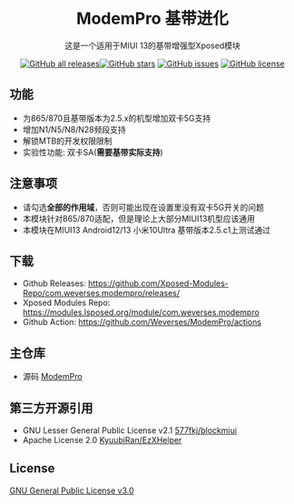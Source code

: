 <div align="center">

# ModemPro 基带进化

这是一个适用于MIUI 13的基带增强型Xposed模块

<a href="https://github.com/Xposed-Modules-Repo/com.weverses.modempro/releases"><img alt="GitHub all releases" src="https://img.shields.io/github/downloads/Xposed-Modules-Repo/com.weverses.modempro/total?label=Downloads"><a href="https://github.com/Weverses/ModemPro/stargazers"><img alt="GitHub stars" src="https://img.shields.io/github/stars/Weverses/ModemPro"></a> <a href="https://github.com/Weverses/ModemPro/issues"><img alt="GitHub issues" src="https://img.shields.io/github/issues/Weverses/ModemPro"></a> <a href="https://github.com/Weverses/ModemPro/blob/main/LICENSE"><img alt="GitHub license" src="https://img.shields.io/github/license/Weverses/ModemPro"></a>

</div>

## 功能

- 为865/870且基带版本为2.5.x的机型增加双卡5G支持
- 增加N1/N5/N8/N28频段支持
- 解锁MTB的开发权限限制
- 实验性功能: 双卡SA(<b>需要基带实际支持</b>)

## 注意事项

- 请勾选<b>全部的作用域</b>，否则可能出现在设置里没有双卡5G开关的问题
- 本模块针对865/870适配，但是理论上大部分MIUI13机型应该通用
- 本模块在MIUI13 Android12/13 小米10Ultra 基带版本2.5.c1上测试通过

## 下载
- Github Releases: https://github.com/Xposed-Modules-Repo/com.weverses.modempro/releases/
- Xposed Modules Repo: https://modules.lsposed.org/module/com.weverses.modempro
- Github Action: https://github.com/Weverses/ModemPro/actions

## 主仓库
- 源码
[ModemPro](https://github.com/Weverses/ModemPro)


## 第三方开源引用
- GNU Lesser General Public License v2.1
[577fkj/blockmiui](https://github.com/577fkj/blockmiui)  
- Apache License 2.0
[KyuubiRan/EzXHelper](https://github.com/KyuubiRan/EzXHelper)  

## License
[GNU General Public License v3.0](https://github.com/Weverses/ModemPro/blob/main/LICENSE)
